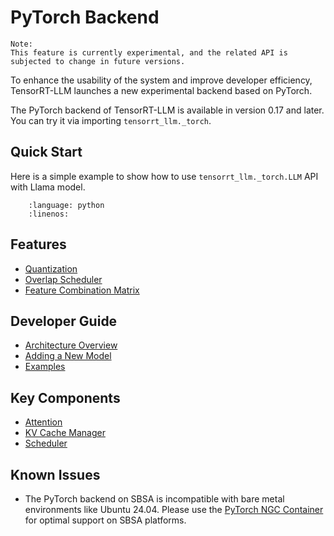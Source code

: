 # PyTorch Backend

```{note}
Note:
This feature is currently experimental, and the related API is subjected to change in future versions.
```

To enhance the usability of the system and improve developer efficiency, TensorRT-LLM launches a new experimental backend based on PyTorch.

The PyTorch backend of TensorRT-LLM is available in version 0.17 and later. You can try it via importing `tensorrt_llm._torch`.

## Quick Start

Here is a simple example to show how to use `tensorrt_llm._torch.LLM` API with Llama model.

```{literalinclude} ../../examples/pytorch/quickstart.py
    :language: python
    :linenos:
```

## Features

- [Quantization](./torch/features/quantization.md)
- [Overlap Scheduler](./torch/features/overlap_scheduler.md)
- [Feature Combination Matrix](./torch/features/feature_combination_matrix.md)

## Developer Guide

- [Architecture Overview](./torch/arch_overview.md)
- [Adding a New Model](./torch/adding_new_model.md)
- [Examples](https://github.com/NVIDIA/TensorRT-LLM/tree/main/examples/pytorch/README.md)

## Key Components

- [Attention](./torch/attention.md)
- [KV Cache Manager](./torch/kv_cache_manager.md)
- [Scheduler](./torch/scheduler.md)

## Known Issues

- The PyTorch backend on SBSA is incompatible with bare metal environments like Ubuntu 24.04. Please use the [PyTorch NGC Container](https://catalog.ngc.nvidia.com/orgs/nvidia/containers/pytorch) for optimal support on SBSA platforms.
